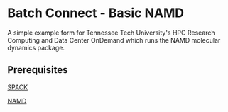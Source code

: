 # Batch Connect - Basic NAMD 

A simple example form for Tennessee Tech University's HPC Research Computing and Data Center OnDemand which runs the NAMD molecular dynamics package.

## Prerequisites

[SPACK](https://github.com/spack/spack)

[NAMD](https://github.com/nbcrrolls/namd)







